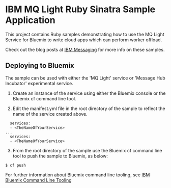 # IBM MQ Light Ruby Sinatra Sample Application

This project contains Ruby samples demonstrating how to use the MQ Light
Service for Bluemix to write cloud apps which can perform worker offload.

Check out the blog posts at [IBM Messaging](https://developer.ibm.com/messaging/blogs/)
for more info on these samples.

## Deploying to Bluemix

The sample can be used with either the 'MQ Light' service or 'Message Hub
Incubator' experimental service.

1. Create an instance of the service using either the Bluemix console or the
   Bluemix cf command line tool.

2. Edit the manifest.yml file in the root directory of the sample to reflect
   the name of the service created above.

 ```
   services:
   - <TheNameOfYourService>
 ...
   services:
   - <TheNameOfYourService>
 ```
3. From the root directory of the sample use the Bluemix cf command line tool
   to push the sample to Bluemix, as below:

 ```
 $ cf push
 ```

For further information about Bluemix command line tooling, see 
[IBM Bluemix Command Line Tooling](https://www.ng.bluemix.net/docs/starters/install_cli.html)
